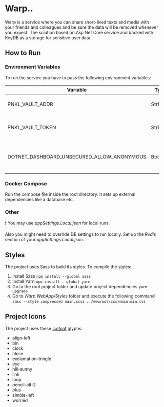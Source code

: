 # Warp..

Warp is a service where you can share short-lived texts and media with your friends and colleagues and be sure the data will be removed whenever you expect. The solution based on Asp.Net Core service and backed with KeyDB as a storage for sensitive user data.


## How to Run


### Environment Variables

To run the service you have to pass the following environment variables:

|Variable        |Type  |Notes|Description                        |
|----------------|------|-----|-----------------------------------|
|PNKL_VAULT_ADDR |String|     |An address of a Vault instance     |
|PNKL_VAULT_TOKEN|String|     |An access token of a Vault instance|
|DOTNET_DASHBOARD_UNSECURED_ALLOW_ANONYMOUS|Boolean|Local env only| Dsiables the telemetry dashboard login|

### Docker Compose

Run the compose file inside the root directory. It sets up external dependencies like a database etc.


### Other

:exclamation: You may use _appSettings.Local.json_ for local runs.

Also you might need to override DB settings to run locally. Set up the _Redis_ section of your _appSettings.Local.json_.


## Styles

The project uses Sass to build its styles. To compile the styles:
1. Install Sass `npm install --global sass`
2. Install Yarn `npm install --global yarn`
3. Go to the root project folder and update project dependencies `yarn upgrade`
4. Go to _Warp.WebApp/Styles_ folder and execute the following command `sass --style compressed main.scss ../wwwroot/css/main.min.css`


## Project Icons

The project uses these [icofont](https://icofont.com) glyphs:

- align-left
- bin
- clock
- close
- exclamation-tringle
- eye
- hill-sunny
- link
- loop
- pencil-alt-2
- plus
- simple-left
- worried
